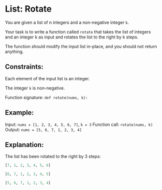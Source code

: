 # List: Rotate

You are given a list of n integers and a non-negative integer `k`.

Your task is to write a function called `rotate` that takes the list of integers and an integer k as input and rotates the list to the right by k steps.

The function should modify the input list in-place, and you should not return anything.

## Constraints:

Each element of the input list is an integer.

The integer `k` is non-negative.

Function signature: `def rotate(nums, k):`

## Example:

Input: `nums = [1, 2, 3, 4, 5, 6, 7]`, `k = 3`
Function call: `rotate(nums, k)`
Output: `nums = [5, 6, 7, 1, 2, 3, 4]`

## Explanation: 

The list has been rotated to the right by 3 steps:

```python
[7, 1, 2, 3, 4, 5, 6]

[6, 7, 1, 2, 3, 4, 5]

[5, 6, 7, 1, 2, 3, 4]
```
